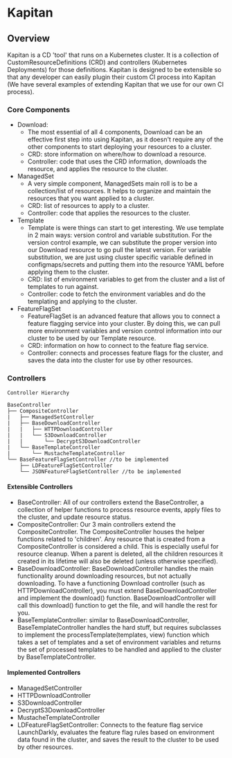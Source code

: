 # Kapitan

## Overview

Kapitan is a CD 'tool' that runs on a Kubernetes cluster. It is a collection of
CustomResourceDefinitions (CRD) and controllers (Kubernetes Deployments) for those
definitions. Kapitan is designed to be extensible so that any developer can
easily plugin their custom CI process into Kapitan (We have several examples of
extending Kapitan that we use for our own CI process).

### Core Components

- Download:
  - The most essential of all 4 components, Download can be an
  effective first step into using Kapitan, as it doesn't require any of the
  other components to start deploying your resources to a cluster.
  - CRD: store information on where/how to download a resource.
  - Controller: code that uses the CRD information, downloads the resource,
  and applies the resource to the cluster.
- ManagedSet
  - A very simple component, ManagedSets main roll is to be a collection/list
  of resources. It helps to organize and maintain the resources that you want
  applied to a cluster.
  - CRD: list of resources to apply to a cluster.
  - Controller: code that applies the resources to the cluster.
- Template
  - Template is were things can start to get interesting. We use template in 2
  main ways: version control and variable substitution. For the version
  control example, we can substitute the proper version into our Download
  resource to go pull the latest version. For variable substitution, we are
  just using cluster specific variable defined in configmaps/secrets and
  putting them into the resource YAML before applying them to the cluster.
  - CRD: list of environment variables to get from the cluster and a list of
  templates to run against.
  - Controller: code to fetch the environment variables and do the templating
  and applying to the cluster.
- FeatureFlagSet
  - FeatureFlagSet is an advanced feature that allows you to connect a feature
  flagging service into your cluster. By doing this, we can pull more
  environment variables and version control information into our cluster to be
  used by our Template resource.
  - CRD: information on how to connect to the feature flag service.
  - Controller: connects and processes feature flags for the cluster, and
  saves the data into the cluster for use by other resources.

### Controllers

```text
Controller Hierarchy

BaseController
├── CompositeController
|   ├── ManagedSetController
|   ├── BaseDownloadController
|   |   ├── HTTPDownloadController
|   |   └── S3DownloadController
|   |       └── DecryptS3DownloadController
|   └── BaseTemplateController
|       └── MustacheTemplateController
└── BaseFeatureFlagSetController //to be implemented
    ├── LDFeatureFlagSetController
    └── JSONFeatureFlagSetController //to be implemented
```

#### Extensible Controllers

- BaseController: All of our controllers extend the BaseController, a collection of helper
functions to process resource events, apply files to the cluster, and update
resource status.
- CompositeController: Our 3 main controllers extend the CompositeController.
The CompositeController houses the helper functions related to 'children'. Any
resource that is created from a CompositeController is considered a child. This
is especially useful for resource cleanup. When a parent is deleted, all the
children resources it created in its lifetime will also be deleted (unless
otherwise specified).
- BaseDownloadController: BaseDownloadController handles the main functionality
around downloading resources, but not actually downloading. To have a
functioning Download controller (such as HTTPDownloadController), you must
extend BaseDownloadController and implement the download() function.
BaseDownloadController will call this download() function to get the file, and
will handle the rest for you.
- BaseTemplateController: similar to BaseDownloadController,
BaseTemplateController handles the hard stuff, but requires subclasses to
implement the processTemplate(templates, view) function which takes a set of
templates and a set of environment variables and returns the set of processed
templates to be handled and applied to the cluster by BaseTemplateController.

#### Implemented Controllers

- ManagedSetController
- HTTPDownloadController
- S3DownloadController
- DecryptS3DownloadController
- MustacheTemplateController
- LDFeatureFlagSetController: Connects to the feature flag service LaunchDarkly,
evaluates the feature flag rules based on environment data found in the cluster,
and saves the result to the cluster to be used by other resources.
